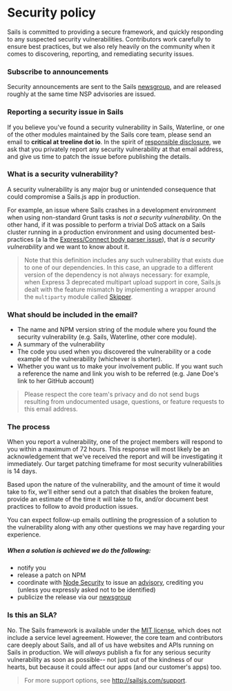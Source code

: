 # Security policy

Sails is committed to providing a secure framework, and quickly responding to any suspected security vulnerabilities.  Contributors work carefully to ensure best practices, but we also rely heavily on the community when it comes to discovering, reporting, and remediating security issues.

### Subscribe to announcements

Security announcements are sent to the Sails [newsgroup](https://groups.google.com/forum/#!forum/sailsjs), and are released roughly at the same time NSP advisories are issued.

### Reporting a security issue in Sails

If you believe you've found a security vulnerability in Sails, Waterline, or one of the other modules maintained by the Sails core team, please send an email to **critical at treeline dot io**.  In the spirit of [responsible disclosure](https://en.wikipedia.org/wiki/Responsible_disclosure), we ask that you privately report any security vulnerability at that email address, and give us time to patch the issue before publishing the details</em>.

### What is a security vulnerability?

A security vulnerability is any major bug or unintended consequence that could compromise a Sails.js app in production.

For example, an issue where Sails crashes in a development environment when using non-standard Grunt tasks is _not a security vulnerability_.  On the other hand, if it was possible to perform a trivial DoS attack on a Sails cluster running in a production environment and using documented best-practices (a la the [Express/Connect body parser issue](http://expressjs-book.com/index.html%3Fp=140.html)), that _is a security vulnerability_ and we want to know about it.

> Note that this definition includes any such vulnerability that exists due to one of our dependencies.  In this case, an upgrade to a different version of the dependency is not always necessary: for example, when Express 3 deprecated multipart upload support in core, Sails.js dealt with the feature mismatch by implementing a wrapper around the `multiparty` module called [Skipper](https://github.com/balderdashy/skipper#history).

### What should be included in the email?

- The name and NPM version string of the module where you found the security vulnerability (e.g. Sails, Waterline, other core module).
- A summary of the vulnerability
- The code you used when you discovered the vulnerability or a code example of the vulnerability (whichever is shorter).
- Whether you want us to make your involvement public.  If you want such a reference the name and link you wish to be referred (e.g. Jane Doe's link to her GitHub account)
 
> Please respect the core team's privacy and do not send bugs resulting from undocumented usage, questions, or feature requests to this email address.

### The process
When you report a vulnerability, one of the project members will respond to you within a maximum of 72 hours.  This response will most likely be an acknowledgement that we've received the report and will be investigating it immediately.  Our target patching timeframe for most security vulnerabilities is 14 days.

Based upon the nature of the vulnerability, and the amount of time it would take to fix, we'll either send out a patch that disables the broken feature, provide an estimate of the time it will take to fix, and/or document best practices to follow to avoid production issues.

You can expect follow-up emails outlining the progression of a solution to the vulnerability along with any other questions we may have regarding your experience.

##### When a solution is achieved we do the following:

- notify you
- release a patch on NPM
- coordinate with [Node Security](http://nodesecurity.io) to issue an [advisory](https://nodesecurity.io/advisories?search=sails), crediting you (unless you expressly asked not to be identified)
- publicize the release via our [newsgroup](https://groups.google.com/forum/#!forum/sailsjs)

### Is this an SLA?

No. The Sails framework is available under the [MIT license](http://sailsjs.com/license), which does not include a service level agreement.  However, the core team and contributors care deeply about Sails, and all of us have websites and APIs running on Sails in production.  We will _always_ publish a fix for any serious security vulnerability as soon as possible-- not just out of the kindness of our hearts, but because it could affect our apps (and our customer's apps) too.

> For more support options, see http://sailsjs.com/support.


